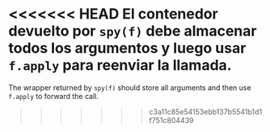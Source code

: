 <<<<<<< HEAD
El contenedor devuelto por `spy(f)` debe almacenar todos los argumentos y luego usar `f.apply` para reenviar la llamada.
=======
The wrapper returned by `spy(f)` should store all arguments and then use `f.apply` to forward the call.
>>>>>>> c3a11c85e54153ebb137b5541b1d1f751c804439

